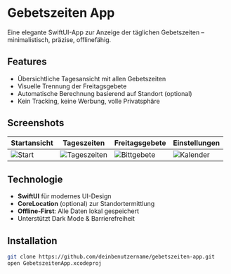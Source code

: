 # Gebetszeiten App

Eine elegante SwiftUI-App zur Anzeige der täglichen Gebetszeiten – minimalistisch, präzise, offlinefähig.

## Features

- Übersichtliche Tagesansicht mit allen Gebetszeiten
- Visuelle Trennung der Freitagsgebete
- Automatische Berechnung basierend auf Standort (optional)
- Kein Tracking, keine Werbung, volle Privatsphäre

## Screenshots

| Startansicht | Tageszeiten | Freitagsgebete | Einstellungen |
|-------------|-------------|----------------|----------------|
| ![Start](<img width="1170" height="2532" alt="IMG_6171" src="https://github.com/user-attachments/assets/13a2a2d5-d0d9-42d0-99f3-b187e371562c" />) | ![Tageszeiten](<img width="1170" height="2532" alt="IMG_6172" src="https://github.com/user-attachments/assets/891a0b87-9778-49ea-a227-a6844a44fbf1" />) | ![Bittgebete](<img width="1170" height="2532" alt="IMG_6173" src="https://github.com/user-attachments/assets/14995675-9eb5-4adf-a237-cac3f569806b" />) | ![Kalender](<img width="1170" height="2532" alt="IMG_6174" src="https://github.com/user-attachments/assets/8d841d06-da4d-4901-a996-bc5632f4544d" />) | ![Einstellungen](<img width="1170" height="2532" alt="IMG_6175" src="https://github.com/user-attachments/assets/19c4850e-3233-428a-9bc4-fa280f45e32a" />) |

## Technologie

- **SwiftUI** für modernes UI-Design
- **CoreLocation** (optional) zur Standortermittlung
- **Offline-First**: Alle Daten lokal gespeichert
- Unterstützt Dark Mode & Barrierefreiheit

## Installation

```bash
git clone https://github.com/deinbenutzername/gebetszeiten-app.git
open GebetszeitenApp.xcodeproj
